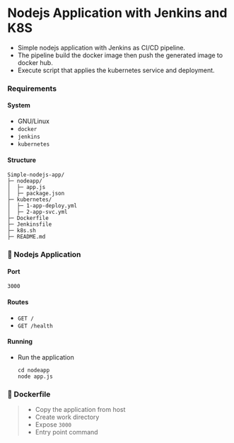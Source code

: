 
# Nodejs Application with Jenkins and K8S

 - Simple nodejs application with Jenkins as CI/CD pipeline.
 - The pipeline build the docker image then push the generated image to docker hub.
 - Execute script that applies the kubernetes service and deployment.

### Requirements

#### System

- GNU/Linux
- `docker`
- `jenkins`
- `kubernetes`

#### Structure

```
Simple-nodejs-app/
├─ nodeapp/
│  ├─ app.js
│  ├─ package.json
├─ kubernetes/
│  ├─ 1-app-deploy.yml
│  ├─ 2-app-svc.yml
├─ Dockerfile
├─ Jenkinsfile
├─ k8s.sh
├─ README.md
```
### :rocket: Nodejs Application

#### Port
`3000`

#### Routes

- `GET /`
- `GET /health`

#### Running

* Run the application

    ```
    cd nodeapp
    node app.js
    ```
### :whale: Dockerfile

> - Copy the application from host 
> - Create work directory
> - Expose `3000`
> - Entry point command
